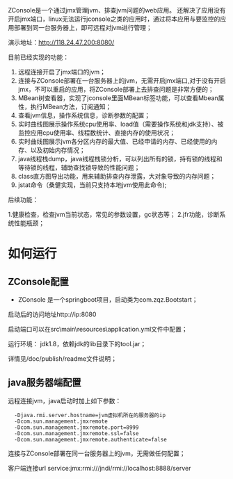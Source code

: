 

ZConsole是一个通过jmx管理jvm、排查jvm问题的web应用。
还解决了应用没有开启jmx端口，linux无法运行jconsole之类的应用时，通过将本应用与要监控的应用部署到同一台服务器上，即可远程对jvm进行管理；

演示地址：http://118.24.47.200:8080/

目前已经实现的功能：
1. 远程连接开启了jmx端口的jvm；
2. 连接与ZConsole部署在一台服务器上的jvm，无需开启jmx端口,对于没有开启jmx，不可以重启的应用，将ZConsole部署上去排查问题是非常方便的；
3. MBean树查看器，实现了jconsole里面MBean标签功能，可以查看Mbean属性，执行MBean方法，订阅通知；
4. 查看jvm信息，操作系统信息，诊断参数的配置；
5. 实时曲线图展示操作系统cpu使用率、load值（需要操作系统和jdk支持）、被监控应用cpu使用率、线程数统计、直接内存的使用状况；
6. 实时曲线图展示jvm各分区内存的最大值、已经申请的内存、已经使用的内存、以及初始内存情况；
7. java线程栈dump，java线程栈锁分析，可以列出所有的锁，持有锁的线程和等待锁的线程，辅助查找锁导致的性能问题；
8. class直方图导出功能，用来辅助排查内存泄露，大对象导致的内存问题；
9. jstat命令（桑健实现，当前只支持本地jvm使用此命令);

后续功能：

 1.健康检查，检查jvm当前状态，常见的参数设置，gc状态等；
 2.jfr功能，诊断系统性能瓶颈；



# 如何运行
## ZConsole配置

* ZConsole 是一个springboot项目，启动类为com.zqz.Bootstart；

启动后的访问地址http://ip:8080

启动端口可以在src\main\resources\application.yml文件中配置；

运行环境：
jdk1.8，依赖jdk的lib目录下的tool.jar；

详情见/doc/publish/readme文件说明；

## java服务器端配置
远程连接jvm，java启动时加上如下参数：
```
  -Djava.rmi.server.hostname=jvm虚拟机所在的服务器的ip 
  -Dcom.sun.management.jmxremote
  -Dcom.sun.management.jmxremote.port=8999
  -Dcom.sun.management.jmxremote.ssl=false
  -Dcom.sun.management.jmxremote.authenticate=false
```
连接与ZConsole部署在同一台服务器上的jvm，无需做任何配置；






  客户端连接url service:jmx:rmi:///jndi/rmi://localhost:8888/server
